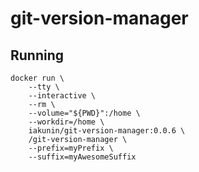 # git-version-manager

## Running
```shell
docker run \
    --tty \
    --interactive \
    --rm \
    --volume="${PWD}":/home \
    --workdir=/home \
    iakunin/git-version-manager:0.0.6 \
    /git-version-manager \
    --prefix=myPrefix \
    --suffix=myAwesomeSuffix
```

